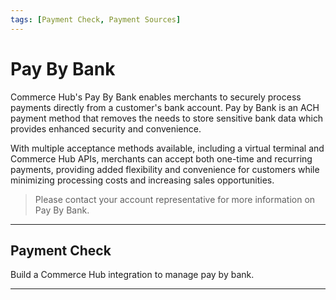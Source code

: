 ```yaml
---
tags: [Payment Check, Payment Sources]
---
```


# Pay By Bank

Commerce Hub's Pay By Bank enables merchants to securely process payments directly from a customer's bank account. Pay by Bank is an ACH payment method that removes the needs to store sensitive bank data which provides enhanced security and convenience.

 With multiple acceptance methods available, including a virtual terminal and Commerce Hub APIs, merchants can accept both one-time and recurring payments, providing added flexibility and convenience for customers while minimizing processing costs and increasing sales opportunities.

<!-- theme: info -->
> Please contact your account representative for more information on Pay By Bank.

---

## Payment Check

Build a Commerce Hub integration to manage pay by bank.

<!-- type: row -->

<!-- type: card
title: Payment Check
description: Manually accept physical checks using the paymentCheck source type. 
link: ?path=docs/Resources/Guides/Payment-Sources/Pay-By-Bank/Payment-Check.md
-->

<!-- type: card
title: Digital Check
description: Link customer bank account payments to everything from payment fobs and loyalty cards to a variety of IOT-enabled devices and recurring payments.
link: 
-->

<!-- type: row-end -->

---

